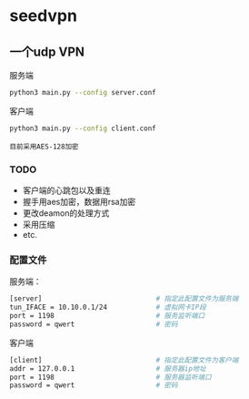 # seedvpn

## 一个udp VPN

服务端 
```Bash
python3 main.py --config server.conf
```

客户端
```Bash
python3 main.py --config client.conf
```

`目前采用AES-128加密`

### TODO

* 客户端的心跳包以及重连
* 握手用aes加密，数据用rsa加密
* 更改deamon的处理方式
* 采用压缩
* etc.

### 配置文件

服务端：
```Bash
[server]                            # 指定此配置文件为服务端
tun_IFACE = 10.10.0.1/24            # 虚拟网卡IP段
port = 1198                         # 服务监听端口
password = qwert                    # 密码
```

客户端
```Bash
[client]                            # 指定此配置文件为客户端
addr = 127.0.0.1                    # 服务器ip地址
port = 1198                         # 服务器监听端口
password = qwert                    # 密码
```
